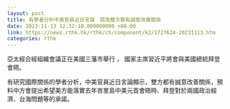 ```yaml
---
layout: post
title: 有學者分析中美官員近日言論　認為雙方都有誠意改善關係
date: 2023-11-13 12:32:10.000000000 +08:00
link: https://news.rthk.hk/rthk/ch/component/k2/1727624-20231113.htm
categories: rthk
---
```


亞太經合經組織會議正在美國三藩市舉行 ， 國家主席習近平將會與美國總統拜登會晤。

有研究國際關係的學者分析，中美官員近日言論顯示，雙方都有誠意改善關係，預料中方會提出希望美方能落實去年峇里島中美元首會晤時、拜登對於兩國政治經濟、台海問題等的承諾。
